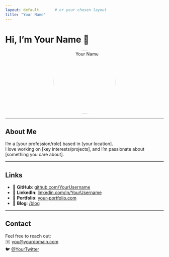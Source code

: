 ```yaml
---
layout: default       # or your chosen layout
title: "Your Name"
---
```


<!-- HERO / PROFILE IMAGE -->
# Hi, I’m Your Name 👋

<p align="center">
  <img src="/assets/images/profile.jpg" alt="Your Name" width="200" style="border-radius: 50%;" />
</p>

---

## About Me

I’m a [your profession/role] based in [your location].  
I love working on [key interests/projects], and I’m passionate about [something you care about].

---

## Links

- 🔗 **GitHub**: [github.com/YourUsername](https://github.com/YourUsername)  
- 🔗 **LinkedIn**: [linkedin.com/in/YourUsername](https://linkedin.com/in/YourUsername)  
- 🔗 **Portfolio**: [your-portfolio.com](https://your-portfolio.com)  
- 🔗 **Blog**: [/blog](https://YourUsername.github.io/blog)  

---

## Contact

Feel free to reach out:  
✉️ [you@yourdomain.com](mailto:you@yourdomain.com)  
🐦 [@YourTwitter](https://twitter.com/YourTwitter)  

